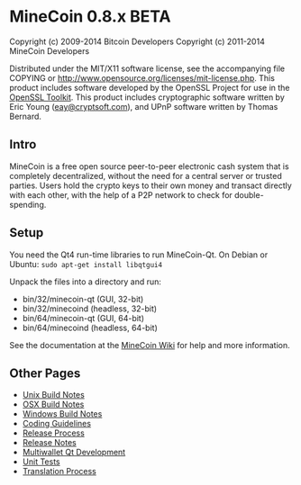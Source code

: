 MineCoin 0.8.x BETA
====================

Copyright (c) 2009-2014 Bitcoin Developers
Copyright (c) 2011-2014 MineCoin Developers

Distributed under the MIT/X11 software license, see the accompanying
file COPYING or http://www.opensource.org/licenses/mit-license.php.
This product includes software developed by the OpenSSL Project for use in the [OpenSSL Toolkit](http://www.openssl.org/). This product includes
cryptographic software written by Eric Young ([eay@cryptsoft.com](mailto:eay@cryptsoft.com)), and UPnP software written by Thomas Bernard.


Intro
---------------------
MineCoin is a free open source peer-to-peer electronic cash system that is
completely decentralized, without the need for a central server or trusted
parties.  Users hold the crypto keys to their own money and transact directly
with each other, with the help of a P2P network to check for double-spending.


Setup
---------------------
You need the Qt4 run-time libraries to run MineCoin-Qt. On Debian or Ubuntu:
	`sudo apt-get install libqtgui4`

Unpack the files into a directory and run:

- bin/32/minecoin-qt (GUI, 32-bit)
- bin/32/minecoind (headless, 32-bit)
- bin/64/minecoin-qt (GUI, 64-bit)
- bin/64/minecoind (headless, 64-bit)

See the documentation at the [MineCoin Wiki](http://minecoin.info)
for help and more information.


Other Pages
---------------------
- [Unix Build Notes](build-unix.md)
- [OSX Build Notes](build-osx.md)
- [Windows Build Notes](build-msw.md)
- [Coding Guidelines](coding.md)
- [Release Process](release-process.md)
- [Release Notes](release-notes.md)
- [Multiwallet Qt Development](multiwallet-qt.md)
- [Unit Tests](unit-tests.md)
- [Translation Process](translation_process.md)
